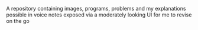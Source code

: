 A repository containing images, programs, problems and my explanations possible in voice notes exposed via a moderately looking UI for me to revise on the go
